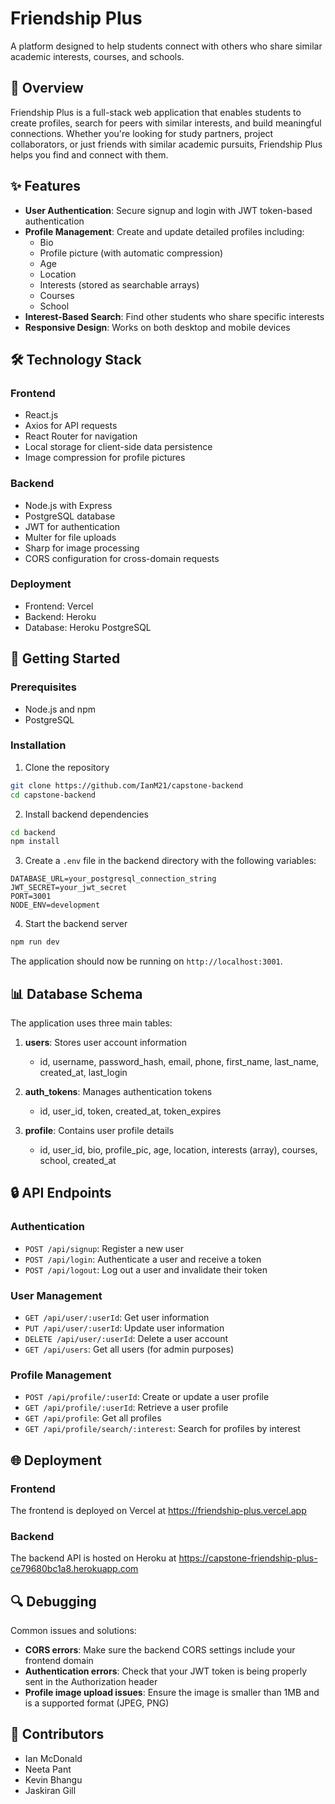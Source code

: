 # Friendship Plus

A platform designed to help students connect with others who share similar academic interests, courses, and schools.

## 🌟 Overview

Friendship Plus is a full-stack web application that enables students to create profiles, search for peers with similar interests, and build meaningful connections. Whether you're looking for study partners, project collaborators, or just friends with similar academic pursuits, Friendship Plus helps you find and connect with them.

## ✨ Features

- **User Authentication**: Secure signup and login with JWT token-based authentication
- **Profile Management**: Create and update detailed profiles including:
  - Bio
  - Profile picture (with automatic compression)
  - Age
  - Location
  - Interests (stored as searchable arrays)
  - Courses
  - School
- **Interest-Based Search**: Find other students who share specific interests
- **Responsive Design**: Works on both desktop and mobile devices

## 🛠️ Technology Stack

### Frontend
- React.js
- Axios for API requests
- React Router for navigation
- Local storage for client-side data persistence
- Image compression for profile pictures

### Backend
- Node.js with Express
- PostgreSQL database
- JWT for authentication
- Multer for file uploads
- Sharp for image processing
- CORS configuration for cross-domain requests

### Deployment
- Frontend: Vercel
- Backend: Heroku
- Database: Heroku PostgreSQL

## 🚀 Getting Started

### Prerequisites
- Node.js and npm
- PostgreSQL

### Installation

1. Clone the repository
```bash
git clone https://github.com/IanM21/capstone-backend
cd capstone-backend
```

2. Install backend dependencies
```bash
cd backend
npm install
```

3. Create a `.env` file in the backend directory with the following variables:
```
DATABASE_URL=your_postgresql_connection_string
JWT_SECRET=your_jwt_secret
PORT=3001
NODE_ENV=development
```

4. Start the backend server
```bash
npm run dev
```


The application should now be running on `http://localhost:3001`.

## 📊 Database Schema

The application uses three main tables:

1. **users**: Stores user account information
   - id, username, password_hash, email, phone, first_name, last_name, created_at, last_login

2. **auth_tokens**: Manages authentication tokens
   - id, user_id, token, created_at, token_expires

3. **profile**: Contains user profile details
   - id, user_id, bio, profile_pic, age, location, interests (array), courses, school, created_at

## 🔒 API Endpoints

### Authentication
- `POST /api/signup`: Register a new user
- `POST /api/login`: Authenticate a user and receive a token
- `POST /api/logout`: Log out a user and invalidate their token

### User Management
- `GET /api/user/:userId`: Get user information
- `PUT /api/user/:userId`: Update user information
- `DELETE /api/user/:userId`: Delete a user account
- `GET /api/users`: Get all users (for admin purposes)

### Profile Management
- `POST /api/profile/:userId`: Create or update a user profile
- `GET /api/profile/:userId`: Retrieve a user profile
- `GET /api/profile`: Get all profiles
- `GET /api/profile/search/:interest`: Search for profiles by interest

## 🌐 Deployment

### Frontend
The frontend is deployed on Vercel at https://friendship-plus.vercel.app

### Backend
The backend API is hosted on Heroku at https://capstone-friendship-plus-ce79680bc1a8.herokuapp.com

## 🔍 Debugging

Common issues and solutions:

- **CORS errors**: Make sure the backend CORS settings include your frontend domain
- **Authentication errors**: Check that your JWT token is being properly sent in the Authorization header
- **Profile image upload issues**: Ensure the image is smaller than 1MB and is a supported format (JPEG, PNG)

## 👥 Contributors

- Ian McDonald
- Neeta Pant
- Kevin Bhangu
- Jaskiran Gill
